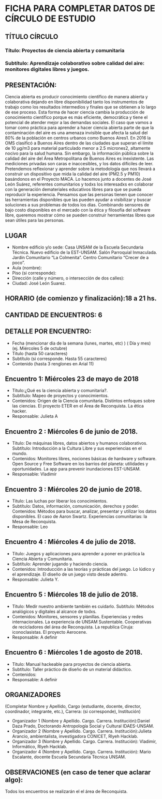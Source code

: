 # FICHA PARA COMPLETAR DATOS DE CÍRCULO DE ESTUDIO

## TÍTULO CÍRCULO

### Título: Proyectos de ciencia abierta y comunitaria 
### Subtítulo: Aprendizaje colaborativo sobre calidad del aire: monitores digitales libres y juegos.

## PRESENTACIÓN:    
Ciencia abierta es producir conocimiento científico de manera abierta y colaborativa dejando en libre disponibilidad tanto los instrumentos de trabajo como los resultados intermedios y finales que se obtienen a lo largo de ese proceso. Esta forma de hacer ciencia cambia la producción de conocimiento científico porque es más eficiente, democrática y tiene el potencial de atender mejor a las demandas sociales. El caso que vamos a tomar como práctica para aprender a hacer ciencia abierta parte de que la contaminación del aire es una amenaza invisible que afecta la salud del 80% de la población en centros urbanos como Buenos Aires1. En 2016 la OMS clasificó a Buenos Aires dentro de las ciudades que superan el límite de 10 μg/m3 para material particulado menor a 2.5 micrones2, altamente nocivo para la salud humana. Sin embargo, la información pública sobre la calidad del aire del Área Metropolitana de Buenos Aires es inexistente. Las mediciones privadas son caras e inaccesibles, y los datos difíciles de leer. Pretendemos reflexionar y aprender sobre la metodología que nos llevará a construir un dispositivo que mida la calidad del aire (PM2.5 y PM10) basándonos en el Proyecto MACA. Lo hacemos junto a docentes de José León Suárez, referentes comunitarios y todxs los interesadxs en colaborar con la generación demateriales educativos libres para que se pueda reproducir la experiencia. Pensamos que las personas tienen que conocer las herramientas disponibles que las pueden ayudar a visibilizar y buscar soluciones a sus problemas de todos los días. Combinando sensores de bajo costo disponibles en el mercado con la ética y filosofía del software libre, queremos mostrar cómo se pueden construir herramientas libres que sean útiles para las personas.

## LUGAR    
- Nombre edificio y/o sede: Casa UNSAM de la Escuela Secundaria Técnica. Nuevo edificio de la EST-UNSAM. Salón Parroquial Inmaculada. Jardín Comunitario “La Colmenita”. Centro Comunitario “Crecer de a poco”.
- Aula (nombre):
- Piso (si corresponde):
- Dirección (calle y número, o intersección de dos calles):
- Ciudad: José León Suarez.

## HORARIO (de comienzo y finalización):18 a 21 hs.

## CANTIDAD DE ENCUENTROS: 6

## DETALLE POR ENCUENTRO:
- Fecha (mencionar día de la semana (lunes, martes, etc) ) ( Día y mes) (ej. Miércoles 5 de octubre)
- Titulo (hasta 50 caracteres)
- Subtítulo (si corresponde. Hasta 55 caracteres)
- Contenido (hasta 3 renglones en Arial 11)

## Encuentro 1: Miércoles 23 de mayo de 2018
- Título:¿Qué es la ciencia abierta y comunitaria?. 
- Subtítulo: Mapeo de proyectos y conocimientos. 
- Contenidos: Origen de la Ciencia comunitaria. Distintos enfoques sobre las ciencias. El proyecto ETER en el Área de Reconquista. La ética hacker. 
- Responsable: Julieta A

## Encuentro 2 : Miércoles 6 de junio de 2018.
- Título: De máquinas libres, datos abiertos y humanos colaborativos. Subtítulo: Introducción a la Cultura Libre y sus experiencias en el mundo. 
- Contenidos: Monitores libres, nociones básicas de hardware y software. Open Source y Free Software en los barrios del planeta: utilidades y oportunidades. La app para prevenir inundaciones EST-UNSAM. 
- Responsable: Vladimir

## Encuentro 3 : Miércoles 20 de junio de 2018.
- Título: Las luchas por liberar los conocimientos. 
- Subtítulo: Datos, información, comunicación, derechos y poder. Contenidos: Métodos para buscar, analizar, presentar y utilizar los datos disponibles. El caso de Aaron Swartz. Experiencias comunitarias: la Mesa de Reconquista. 
- Responsable: Leo

## Encuentro 4 : Miércoles 4 de julio de 2018.
- Título: Juegos y aplicaciones para aprender a poner en práctica la Ciencia Abierta y Comunitaria. 
- Subtítulo: Aprender jugando y haciendo ciencia. 
- Contenidos: Introducción a las teorías y prácticas del juego. Lo lúdico y el aprendizaje. El diseño de un juego visto desde adentro. 
- Responsable: Julieta Y.

## Encuentro 5 : Miércoles 18 de julio de 2018.
- Título: Medir nuestro ambiente también es cuidarlo. Subtítulo: Métodos analógicos y digitales al alcance de todxs. 
- Contenidos: Monitores, sensores y planillas. Experiencias y redes internacionales. La experiencia de UNSAM Sustentable. Cooperativas de recicladores del área de Reconquista. La republica Ciruja: iconoclasistas. El proyecto Aerocene.
- Responsable: A definir

## Encuentro 6 : Miércoles 1 de agosto de 2018.
- Título: Manual hackeable para proyectos de ciencia abierta. 
- Subtítulo: Taller práctico de diseño de un material didáctico. 
- Contenidos:
- Responsable: A definir


## ORGANIZADORES
(Completar Nombre y Apellido, Cargo (estudiante, docente, director, coordinador, integrante, etc.), Carrera: (si corresponde), Institución)

- Organizador 1 (Nombre y Apellido. Cargo. Carrera. Institución):Daniel Daza Prado, Doctorando Antropología Social y Cultural IDAES-UNSAM. 
- Organizador 2 (Nombre y Apellido. Cargo. Carrera. Institución):Julieta Arancio, ambientalista, investigadora CONICET, Rlyeh Hacklab. 
- Organizador 3 (Nombre y Apellido. Cargo. Carrera. Institución): Vladimir, Informático, Rlyeh Hacklab.
- Organizador 4 (Nombre y Apellido. Cargo. Carrera. Institución): Mario Escalante, docente Escuela Secundaria Técnica UNSAM.

## OBSERVACIONES (en caso de tener que aclarar algo):
Todos los encuentros se realizarán el el área de Reconquista.
